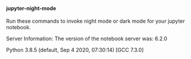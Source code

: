 #### jupyter-night-mode

Run these commands to invoke night mode or dark mode for your jupyter notebook.

Server Information: The version of the notebook server was: 6.2.0

Python 3.8.5 (default, Sep  4 2020, 07:30:14) 
[GCC 7.3.0]
